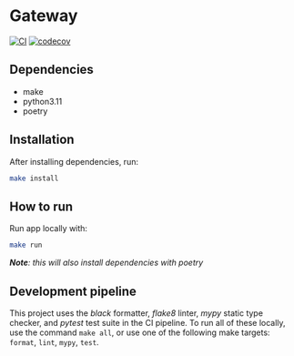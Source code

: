 # Gateway

[![CI](https://github.com/taller2-fiufit/gateway/actions/workflows/ci.yml/badge.svg)](https://github.com/taller2-fiufit/gateway/actions/workflows/ci.yml)
[![codecov](https://codecov.io/gh/taller2-fiufit/gateway/branch/main/graph/badge.svg?token=2PZDX6J4XX)](https://codecov.io/gh/taller2-fiufit/gateway)

## Dependencies

- make
- python3.11
- poetry

## Installation

After installing dependencies, run:

```bash
make install
```

## How to run

Run app locally with:

```bash
make run
```

***Note**: this will also install dependencies with poetry*

## Development pipeline

This project uses the *black* formatter, *flake8* linter, *mypy* static type checker, and *pytest* test suite in the CI pipeline.
To run all of these locally, use the command `make all`, or use one of the following make targets: `format`, `lint`, `mypy`, `test`.
